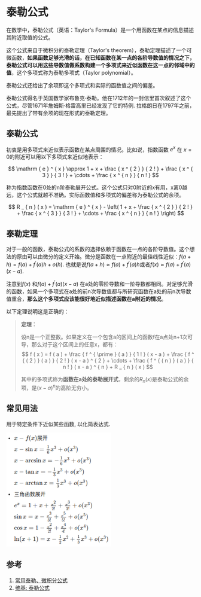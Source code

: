 # 泰勒公式

在数学中，泰勒公式（英语：Taylor's Formula）是一个用函数在某点的信息描述其附近取值的公式。

这个公式来自于微积分的泰勒定理（Taylor's theorem），泰勒定理描述了一个可微函数，**如果函数足够光滑的话，在已知函数在某一点的各阶导数值的情况之下，泰勒公式可以用这些导数值做系数构建一个多项式来近似函数在这一点的邻域中的值**，这个多项式称为泰勒多项式（Taylor polynomial）。

泰勒公式还给出了余项即这个多项式和实际的函数值之间的偏差。

泰勒公式得名于英国数学家布鲁克·泰勒。他在1712年的一封信里首次叙述了这个公式，尽管1671年詹姆斯·格雷高里已经发现了它的特例. 拉格朗日在1797年之前，最先提出了带有余项的现在形式的泰勒定理。

## 泰勒公式

初衷是用多项式来近似表示函数在某点周围的情况。比如说，指数函数 $e^{x}$ 在 $x=0$的附近可以用以下多项式来近似地表示：

$$
\mathrm { e } ^ { x } \approx 1 + x + \frac { x ^ { 2 } } { 2 ! } + \frac { x ^ { 3 } } { 3 ! } + \cdots + \frac { x ^ { n } } { n ! }
$$

称为指数函数在0处的n阶泰勒展开公式。这个公式只对0附近的x有用，x离0越远，这个公式就越不准确。实际函数值和多项式的偏差称为泰勒公式的余项。

$$
R _ { n } ( x ) = \mathrm { e } ^ { x } - \left( 1 + x + \frac { x ^ { 2 } } { 2 ! } + \frac { x ^ { 3 } } { 3 ! } + \cdots + \frac { x ^ { n } } { n ! } \right)
$$

## 泰勒定理

对于一般的函数，泰勒公式的系数的选择依赖于函数在一点的各阶导数值。这个想法的原由可以由微分的定义开始。微分是函数在一点附近的最佳线性近似：$f ( a + h ) = f ( a ) + f ^ { \prime } ( a ) h + o ( h )$. 也就是说$f(a+h)\approx f(a)+f^{\prime }(a)h$或者$f ( x ) \approx f ( a ) + f ^ { \prime } ( a ) ( x - a )$.

注意到$f(x)$ 和$f(a)+f^{{\prime }}(a)(x-a)$ 在a处的零阶导数和一阶导数都相同。对足够光滑的函数，如果一个多项式在a处的前n次导数值都与所研究函数在a处的前n次导数值重合，**那么这个多项式应该能很好地近似描述函数在a附近的情况**。

以下定理说明这是正确的：

> **定理**：
>
> 设n是一个正整数。如果定义在一个包含a的区间上的函数f在a点处n+1次可导，那么对于这个区间上的任意x，都有：
> $$
> f ( x ) = f ( a ) + \frac { f ^ { \prime } ( a ) } { 1 ! } ( x - a ) + \frac { f ^ { ( 2 ) } ( a ) } { 2 ! } ( x - a ) ^ { 2 } + \cdots + \frac { f ^ { ( n ) } ( a ) } { n ! } ( x - a ) ^ { n } + R _ { n } ( x )
> $$
>
> 其中的多项式称为**函数在a处的泰勒展开式**，剩余的$R_{n}(x)$是泰勒公式的余项，是$(x-a)^{n}$的高阶无穷小。

## 常见用法

用于特定条件下近似某些函数, 以化简表达式.

![img](assets/2019-01-12-15-57-26.png)

## 参考

1. [常用泰勒、微积分公式](https://sunlanchang.github.io/2017/10/27/%E5%B8%B8%E7%94%A8%E6%B3%B0%E5%8B%92%E3%80%81%E5%BE%AE%E7%A7%AF%E5%88%86%E5%85%AC%E5%BC%8F%E3%80%81%E5%91%BD%E4%BB%A4/)
2. [维基: 泰勒公式](https://zh.wikipedia.org/wiki/%E6%B3%B0%E5%8B%92%E5%85%AC%E5%BC%8F)
